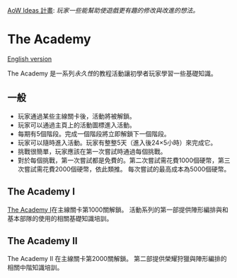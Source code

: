 [AoW Ideas 計畫](https://github.com/nefarious-kitsune/aow.ideas):
*玩家一些能幫助使遊戲更有趣的修改與改進的想法。*

# The Academy

[English version](the-academy)

The Academy 是一系列*永久性*的教程活動讓初學者玩家學習一些基礎知識。

## 一般

* 玩家通過某些主線關卡後，活動將被解鎖。
* 玩家可以通過主頁上的活動圖標進入活動。
* 每期有5個階段。完成一個階段將立即解鎖下一個階段。
* 玩家可以隨時進入活動。玩家有整整5天（進入後24×5小時）來完成它。
* 挑戰很簡單，玩家應該在第一次嘗試時通過每個挑戰。
* 對於每個挑戰，第一次嘗試都是免費的。第二次嘗試需花費1000個硬幣，第三次嘗試需花費2000個硬幣，依此類推。 每次嘗試的最高成本為5000個硬幣。

## The Academy I

[The Academy I](zh.the-academy-i.md)在主線關卡第1000關解鎖。
活動系列的第一部提供陣形編排與和基本部隊的使用的相關基礎知識培訓。

## The Academy II

The Academy II 在主線關卡第2000關解鎖。
第二部提供榮耀狩獵與陣形編排的相關中階知識培訓。
